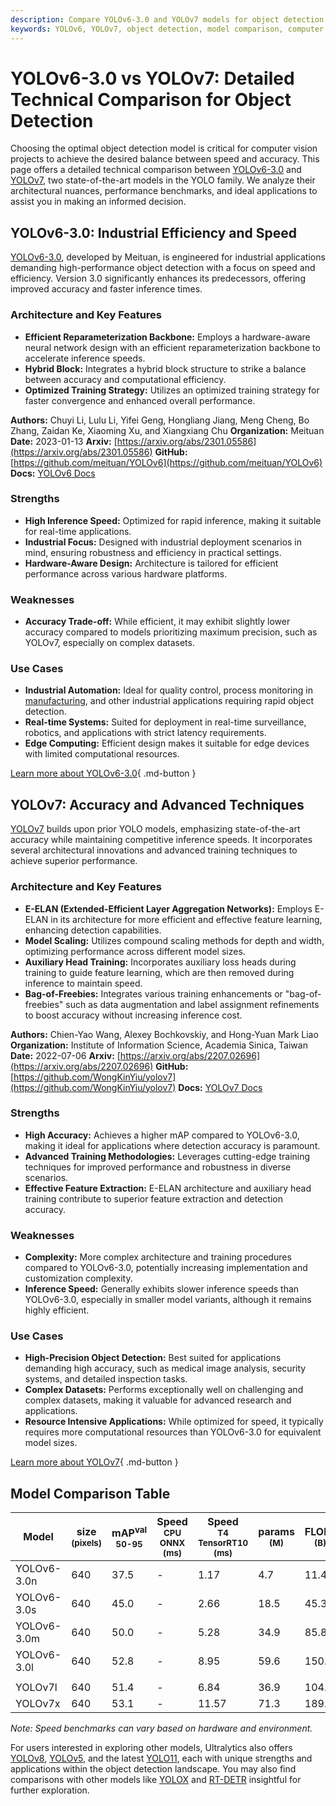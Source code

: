 ```yaml
---
description: Compare YOLOv6-3.0 and YOLOv7 models for object detection. Explore architecture, performance benchmarks, use cases, and find the best for your needs.
keywords: YOLOv6, YOLOv7, object detection, model comparison, computer vision, machine learning, performance benchmarks, YOLO models
---
```


# YOLOv6-3.0 vs YOLOv7: Detailed Technical Comparison for Object Detection

Choosing the optimal object detection model is critical for computer vision projects to achieve the desired balance between speed and accuracy. This page offers a detailed technical comparison between [YOLOv6-3.0](https://github.com/meituan/YOLOv6) and [YOLOv7](https://github.com/WongKinYiu/yolov7), two state-of-the-art models in the YOLO family. We analyze their architectural nuances, performance benchmarks, and ideal applications to assist you in making an informed decision.

<script async src="https://cdn.jsdelivr.net/npm/chart.js@3.9.1/dist/chart.min.js"></script>
<script defer src="../../javascript/benchmark.js"></script>

<canvas id="modelComparisonChart" width="1024" height="400" active-models='["YOLOv6-3.0", "YOLOv7"]'></canvas>

## YOLOv6-3.0: Industrial Efficiency and Speed

[YOLOv6-3.0](https://github.com/meituan/YOLOv6), developed by Meituan, is engineered for industrial applications demanding high-performance object detection with a focus on speed and efficiency. Version 3.0 significantly enhances its predecessors, offering improved accuracy and faster inference times.

### Architecture and Key Features

- **Efficient Reparameterization Backbone:** Employs a hardware-aware neural network design with an efficient reparameterization backbone to accelerate inference speeds.
- **Hybrid Block:** Integrates a hybrid block structure to strike a balance between accuracy and computational efficiency.
- **Optimized Training Strategy:** Utilizes an optimized training strategy for faster convergence and enhanced overall performance.

**Authors:** Chuyi Li, Lulu Li, Yifei Geng, Hongliang Jiang, Meng Cheng, Bo Zhang, Zaidan Ke, Xiaoming Xu, and Xiangxiang Chu
**Organization:** Meituan
**Date:** 2023-01-13
**Arxiv:** [https://arxiv.org/abs/2301.05586](https://arxiv.org/abs/2301.05586)
**GitHub:** [https://github.com/meituan/YOLOv6](https://github.com/meituan/YOLOv6)
**Docs:** [YOLOv6 Docs](https://docs.ultralytics.com/models/yolov6/)

### Strengths

- **High Inference Speed:** Optimized for rapid inference, making it suitable for real-time applications.
- **Industrial Focus:** Designed with industrial deployment scenarios in mind, ensuring robustness and efficiency in practical settings.
- **Hardware-Aware Design:** Architecture is tailored for efficient performance across various hardware platforms.

### Weaknesses

- **Accuracy Trade-off:** While efficient, it may exhibit slightly lower accuracy compared to models prioritizing maximum precision, such as YOLOv7, especially on complex datasets.

### Use Cases

- **Industrial Automation:** Ideal for quality control, process monitoring in [manufacturing](https://www.ultralytics.com/solutions/ai-in-manufacturing), and other industrial applications requiring rapid object detection.
- **Real-time Systems:** Suited for deployment in real-time surveillance, robotics, and applications with strict latency requirements.
- **Edge Computing:** Efficient design makes it suitable for edge devices with limited computational resources.

[Learn more about YOLOv6-3.0](https://docs.ultralytics.com/models/yolov6/){ .md-button }

## YOLOv7: Accuracy and Advanced Techniques

[YOLOv7](https://github.com/WongKinYiu/yolov7) builds upon prior YOLO models, emphasizing state-of-the-art accuracy while maintaining competitive inference speeds. It incorporates several architectural innovations and advanced training techniques to achieve superior performance.

### Architecture and Key Features

- **E-ELAN (Extended-Efficient Layer Aggregation Networks):** Employs E-ELAN in its architecture for more efficient and effective feature learning, enhancing detection capabilities.
- **Model Scaling:** Utilizes compound scaling methods for depth and width, optimizing performance across different model sizes.
- **Auxiliary Head Training:** Incorporates auxiliary loss heads during training to guide feature learning, which are then removed during inference to maintain speed.
- **Bag-of-Freebies:** Integrates various training enhancements or "bag-of-freebies" such as data augmentation and label assignment refinements to boost accuracy without increasing inference cost.

**Authors:** Chien-Yao Wang, Alexey Bochkovskiy, and Hong-Yuan Mark Liao
**Organization:** Institute of Information Science, Academia Sinica, Taiwan
**Date:** 2022-07-06
**Arxiv:** [https://arxiv.org/abs/2207.02696](https://arxiv.org/abs/2207.02696)
**GitHub:** [https://github.com/WongKinYiu/yolov7](https://github.com/WongKinYiu/yolov7)
**Docs:** [YOLOv7 Docs](https://docs.ultralytics.com/models/yolov7/)

### Strengths

- **High Accuracy:** Achieves a higher mAP compared to YOLOv6-3.0, making it ideal for applications where detection accuracy is paramount.
- **Advanced Training Methodologies:** Leverages cutting-edge training techniques for improved performance and robustness in diverse scenarios.
- **Effective Feature Extraction:** E-ELAN architecture and auxiliary head training contribute to superior feature extraction and detection accuracy.

### Weaknesses

- **Complexity:** More complex architecture and training procedures compared to YOLOv6-3.0, potentially increasing implementation and customization complexity.
- **Inference Speed:** Generally exhibits slower inference speeds than YOLOv6-3.0, especially in smaller model variants, although it remains highly efficient.

### Use Cases

- **High-Precision Object Detection:** Best suited for applications demanding high accuracy, such as medical image analysis, security systems, and detailed inspection tasks.
- **Complex Datasets:** Performs exceptionally well on challenging and complex datasets, making it valuable for advanced research and applications.
- **Resource Intensive Applications:** While optimized for speed, it typically requires more computational resources than YOLOv6-3.0 for equivalent model sizes.

[Learn more about YOLOv7](https://docs.ultralytics.com/models/yolov7/){ .md-button }

## Model Comparison Table

| Model       | size<br><sup>(pixels) | mAP<sup>val<br>50-95 | Speed<br><sup>CPU ONNX<br>(ms) | Speed<br><sup>T4 TensorRT10<br>(ms) | params<br><sup>(M) | FLOPs<br><sup>(B) |
| ----------- | --------------------- | -------------------- | ------------------------------ | ----------------------------------- | ------------------ | ----------------- |
| YOLOv6-3.0n | 640                   | 37.5                 | -                              | 1.17                                | 4.7                | 11.4              |
| YOLOv6-3.0s | 640                   | 45.0                 | -                              | 2.66                                | 18.5               | 45.3              |
| YOLOv6-3.0m | 640                   | 50.0                 | -                              | 5.28                                | 34.9               | 85.8              |
| YOLOv6-3.0l | 640                   | 52.8                 | -                              | 8.95                                | 59.6               | 150.7             |
|             |                       |                      |                                |                                     |                    |                   |
| YOLOv7l     | 640                   | 51.4                 | -                              | 6.84                                | 36.9               | 104.7             |
| YOLOv7x     | 640                   | 53.1                 | -                              | 11.57                               | 71.3               | 189.9             |

_Note: Speed benchmarks can vary based on hardware and environment._

For users interested in exploring other models, Ultralytics also offers [YOLOv8](https://docs.ultralytics.com/models/yolov8/), [YOLOv5](https://docs.ultralytics.com/models/yolov5/), and the latest [YOLO11](https://docs.ultralytics.com/models/yolo11/), each with unique strengths and applications within the object detection landscape. You may also find comparisons with other models like [YOLOX](https://docs.ultralytics.com/compare/yolov7-vs-yolox/) and [RT-DETR](https://docs.ultralytics.com/compare/yolov7-vs-rtdetr/) insightful for further exploration.
